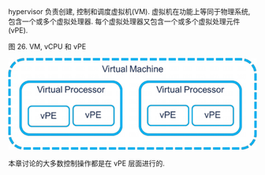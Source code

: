
hypervisor 负责创建, 控制和调度虚拟机(VM). 虚拟机在功能上等同于物理系统, 包含一个或多个虚拟处理器. 每个虚拟处理器又包含一个或多个虚拟处理元件(vPE).

图 26. VM, vCPU 和 vPE

<div align='center'>
<img src="./images/2025-03-01-11-09-36.png"/>
</div>


本章讨论的大多数控制操作都是在 vPE 层面进行的.
